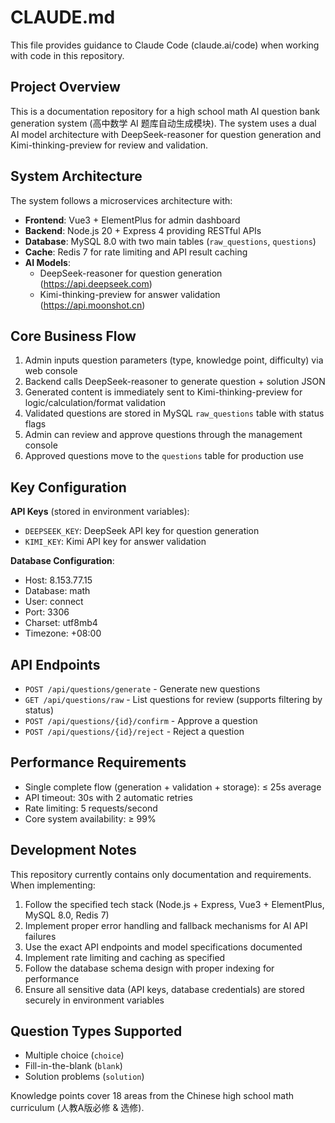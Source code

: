 # CLAUDE.md

This file provides guidance to Claude Code (claude.ai/code) when working with code in this repository.

## Project Overview

This is a documentation repository for a high school math AI question bank generation system (高中数学 AI 题库自动生成模块). The system uses a dual AI model architecture with DeepSeek-reasoner for question generation and Kimi-thinking-preview for review and validation.

## System Architecture

The system follows a microservices architecture with:

- **Frontend**: Vue3 + ElementPlus for admin dashboard
- **Backend**: Node.js 20 + Express 4 providing RESTful APIs
- **Database**: MySQL 8.0 with two main tables (`raw_questions`, `questions`)
- **Cache**: Redis 7 for rate limiting and API result caching
- **AI Models**: 
  - DeepSeek-reasoner for question generation (https://api.deepseek.com)
  - Kimi-thinking-preview for answer validation (https://api.moonshot.cn)

## Core Business Flow

1. Admin inputs question parameters (type, knowledge point, difficulty) via web console
2. Backend calls DeepSeek-reasoner to generate question + solution JSON
3. Generated content is immediately sent to Kimi-thinking-preview for logic/calculation/format validation
4. Validated questions are stored in MySQL `raw_questions` table with status flags
5. Admin can review and approve questions through the management console
6. Approved questions move to the `questions` table for production use

## Key Configuration

**API Keys** (stored in environment variables):
- `DEEPSEEK_KEY`: DeepSeek API key for question generation
- `KIMI_KEY`: Kimi API key for answer validation

**Database Configuration**:
- Host: 8.153.77.15
- Database: math
- User: connect
- Port: 3306
- Charset: utf8mb4
- Timezone: +08:00

## API Endpoints

- `POST /api/questions/generate` - Generate new questions
- `GET /api/questions/raw` - List questions for review (supports filtering by status)
- `POST /api/questions/{id}/confirm` - Approve a question
- `POST /api/questions/{id}/reject` - Reject a question

## Performance Requirements

- Single complete flow (generation + validation + storage): ≤ 25s average
- API timeout: 30s with 2 automatic retries
- Rate limiting: 5 requests/second
- Core system availability: ≥ 99%

## Development Notes

This repository currently contains only documentation and requirements. When implementing:

1. Follow the specified tech stack (Node.js + Express, Vue3 + ElementPlus, MySQL 8.0, Redis 7)
2. Implement proper error handling and fallback mechanisms for AI API failures
3. Use the exact API endpoints and model specifications documented
4. Implement rate limiting and caching as specified
5. Follow the database schema design with proper indexing for performance
6. Ensure all sensitive data (API keys, database credentials) are stored securely in environment variables

## Question Types Supported

- Multiple choice (`choice`)
- Fill-in-the-blank (`blank`) 
- Solution problems (`solution`)

Knowledge points cover 18 areas from the Chinese high school math curriculum (人教A版必修 & 选修).